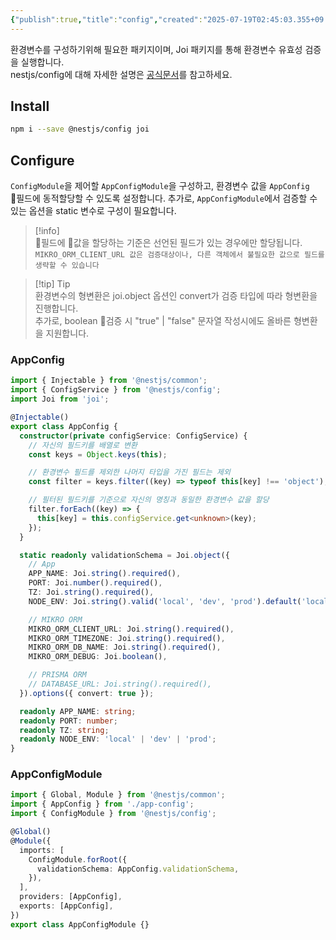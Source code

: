 ```yaml
---
{"publish":true,"title":"config","created":"2025-07-19T02:45:03.355+09:00","modified":"2025-07-21T18:40:58.830+09:00","tags":["nestjs","env","component"],"cssclasses":""}
---
```


환경변수를 구성하기위해 필요한 패키지이며, Joi 패키지를 통해 환경변수 유효성 검증을 실행합니다.    
nestjs/config에 대해 자세한 설명은 [공식문서](https://docs.nestjs.com/techniques/configuration)를 참고하세요.  

## Install  
```bash
npm i --save @nestjs/config joi  
```  
  
  
## Configure  
`ConfigModule`을 제어할 `AppConfigModule`을 구성하고, 환경변수 값을 `AppConfig` 필드에 동적할당할 수 있도록 설정합니다. 추가로, `AppConfigModule`에서 검증할 수 있는 옵션을 static 변수로 구성이 필요합니다.  
  
> [!info]  
>  필드에 값을 할당하는 기준은 선언된 필드가 있는 경우에만 할당됩니다.    
>  `MIKRO_ORM_CLIENT_URL 값은 검증대상이나, 다른 객체에서 불필요한 값으로 필드를 생략할 수 있습니다`  
  
> [!tip] Tip  
> 환경변수의 형변환은 joi.object 옵션인 convert가 검증 타입에 따라 형변환을 진행합니다.    
> 추가로, boolean 검증 시 "true" | "false" 문자열 작성시에도 올바른 형변환을 지원합니다.  
  
### AppConfig
```ts
import { Injectable } from '@nestjs/common';
import { ConfigService } from '@nestjs/config';
import Joi from 'joi';

@Injectable()
export class AppConfig {
  constructor(private configService: ConfigService) {
    // 자신의 필드키를 배열로 변환
    const keys = Object.keys(this);

    // 환경변수 필드를 제외한 나머지 타입을 가진 필드는 제외
    const filter = keys.filter((key) => typeof this[key] !== 'object');

    // 필터된 필드키를 기준으로 자신의 명칭과 동일한 환경변수 값을 할당
    filter.forEach((key) => {
      this[key] = this.configService.get<unknown>(key);
    });
  }

  static readonly validationSchema = Joi.object({
    // App
    APP_NAME: Joi.string().required(),
    PORT: Joi.number().required(),
    TZ: Joi.string().required(),
    NODE_ENV: Joi.string().valid('local', 'dev', 'prod').default('local'),

    // MIKRO ORM
    MIKRO_ORM_CLIENT_URL: Joi.string().required(),
    MIKRO_ORM_TIMEZONE: Joi.string().required(),
    MIKRO_ORM_DB_NAME: Joi.string().required(),
    MIKRO_ORM_DEBUG: Joi.boolean(),

    // PRISMA ORM
    // DATABASE_URL: Joi.string().required(),
  }).options({ convert: true });

  readonly APP_NAME: string;
  readonly PORT: number;
  readonly TZ: string;
  readonly NODE_ENV: 'local' | 'dev' | 'prod';
}
```  
  
### AppConfigModule
```ts
import { Global, Module } from '@nestjs/common';
import { AppConfig } from './app-config';
import { ConfigModule } from '@nestjs/config';

@Global()
@Module({
  imports: [
    ConfigModule.forRoot({
      validationSchema: AppConfig.validationSchema,
    }),
  ],
  providers: [AppConfig],
  exports: [AppConfig],
})
export class AppConfigModule {}
```